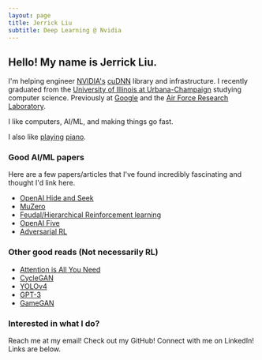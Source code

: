 ```yaml
---
layout: page
title: Jerrick Liu
subtitle: Deep Learning @ Nvidia
---
```


## Hello! My name is Jerrick Liu.

I'm helping engineer [NVIDIA's](https://www.nvidia.com/en-us/) [cuDNN](https://developer.nvidia.com/cudnn) library and infrastructure. I recently graduated from the [University of Illinois at Urbana-Champaign](https://cs.illinois.edu/) studying computer science. Previously at [Google](https://cloud.google.com/vertex-ai) and the [Air Force Research Laboratory](https://www.afrl.af.mil/).

I like computers, AI/ML, and making things go fast.

I also like [playing](assets/audio/AudioExport.m4a) [piano](assets/audio/AudioExport-2.m4a).

### Good AI/ML papers

Here are a few papers/articles that I've found incredibly fascinating and thought I'd link here.

- [OpenAI Hide and Seek](https://openai.com/blog/emergent-tool-use/)
- [MuZero](https://deepmind.com/blog/article/muzero-mastering-go-chess-shogi-and-atari-without-rules)
- [Feudal/Hierarchical Reinforcement learning](https://arxiv.org/abs/1703.01161)
- [OpenAI Five](https://openai.com/projects/five/)
- [Adversarial RL](https://openreview.net/pdf?id=HJgEMpVFwB)

### Other good reads (Not necessarily RL)

- [Attention is All You Need](https://arxiv.org/abs/1706.03762)
- [CycleGAN](https://junyanz.github.io/CycleGAN/)
- [YOLOv4](https://arxiv.org/abs/2004.10934)
- [GPT-3](https://arxiv.org/pdf/2005.14165.pdf)
- [GameGAN](https://arxiv.org/pdf/2005.12126.pdf)

### Interested in what I do?

Reach me at my email! Check out my GitHub! Connect with me on LinkedIn! Links are below.

